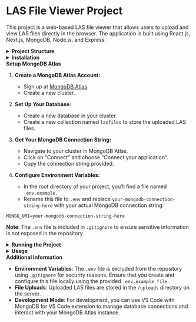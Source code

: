 # LAS File Viewer Project

This project is a web-based LAS file viewer that allows users to upload and view LAS files directly in the browser. The application is built using React.js, Next.js, MongoDB, Node.js, and Express.

<details> <summary><strong>Project Structure</strong></summary>

```bash
/las-file-viewer
├── /client                # Frontend (Next.js)
│   ├── /pages
│   │   └── index.js       # Main page of the frontend
│   ├── /styles
│   │   └── globals.css    # Global CSS styles
│   └── .env.local         # Environment variables for React
├── /uploads               # Directory for storing uploaded files
├── server.js              # Backend server
├── .env                   # Environment variables for Node.js
├── .gitignore             # Git ignore file
└── README.md              # Project README
```
</details> 

<details> <summary><strong>Installation</strong></summary>

1. **Clone the Repository:**

```bash
git clone https://github.com/logusivam/Las-Viewer.git
cd las-file-viewer
```
2. **Install Dependencies:**

Navigate to the root directory and install backend dependencies:

```bash
npm install
```
Navigate to the `/client` directory and install frontend dependencies:

```bash
cd client
npm install
```
3. **Create the `uploads` Folder:**

    - In the root directory of the project, create a folder named `uploads`.
    - This folder will be used to store the LAS files uploaded through the application.
</details> 

<summary><strong>Setup MongoDB Atlas</strong></summary>

1. **Create a MongoDB Atlas Account:**

    - Sign up at [MongoDB Atlas](https://www.mongodb.com/products/platform/atlas-database).
    - Create a new cluster.

2. **Set Up Your Database:**

    - Create a new database in your cluster.
    - Create a new collection named `lasfiles` to store the uploaded LAS files.

3. **Get Your MongoDB Connection String:**

    - Navigate to your cluster in MongoDB Atlas.
    - Click on "Connect" and choose "Connect your application".
    - Copy the connection string provided.

4. **Configure Environment Variables:**

    - In the root directory of your project, you’ll find a file named `.env.example.`
    - Rename this file to `.env` and replace `your-mongodb-connection-string-here` with your actual MongoDB connection string:

```plaintext
MONGO_URI=your-mongodb-connection-string-here
```
**Note**: The `.env` file is included in `.gitignore` to ensure sensitive information is not exposed in the repository.


<details> <summary><strong>Running the Project</strong></summary>

1. **Start the Backend Server**:

   - In the root directory, run the following command:
```bash
npm start
```
   - The backend server will run on `http://localhost:5000`.

2. **Start the Frontend Server**:

    - Navigate to the `/client` directory:
```bash
cd client
```
    - Run the following command:
```bash
npm run dev
```
   - The frontend will run on `http://localhost:3000`.

3. **Access the Application**:

   - Open your web browser and go to `http://localhost:3000`.
   - You can now upload LAS files and view them in the browser.
</details> 

<details> <summary><strong>Usage</strong></summary>

1. **Uploading LAS Files:**

  - Click on the "Upload File" button.
  - Select one or more LAS files from your computer.
  - The uploaded files will be listed, and you can click on a file name to view its contents.

2. **Viewing LAS Files:**

  - The selected LAS file will be displayed in the browser with the content formatted for easy viewing.

3. **Customization:**

  - You can customize the background color, viewer styles, button colors, and other UI elements by modifying the `globals.css` file in the `/client/styles/ directory.`
</details> 

 <summary><strong>Additional Information</strong></summary>

 - **Environment Variables**: The `.env` file is excluded from the repository using `.gitignore` for security reasons. Ensure that you create and configure this file locally using the provided `.env.example file`.
- **File Uploads**: Uploaded LAS files are stored in the `/uploads` directory on the server.
- **Development Mode**: For development, you can use VS Code with MongoDB for VS Code extension to manage database connections and interact with your MongoDB Atlas instance.
